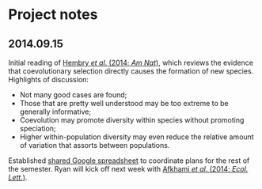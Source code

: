 # Project notes

## 2014.09.15

Initial reading of [Hembry *et al*. (2014; *Am Nat*)](http://dx.doi.org/10.1086/677928), which reviews the evidence that coevolutionary selection directly causes the formation of new species. Highlights of discussion:

- Not many good cases are found; 
- Those that are pretty well understood may be too extreme to be generally informative;
- Coevolution may promote diversity within species without promoting speciation;
- Higher within-population diversity may even reduce the relative amount of variation that assorts between populations.

Established [shared Google spreadsheet](https://docs.google.com/spreadsheets/d/1xlDhX4D_L3mvzZgfQYNdb6INZFq39RPimZ1lAL_aR-A/edit?usp=sharing) to coordinate plans for the rest of the semester. Ryan will kick off next week with [Afkhami *et al*. (2014; *Ecol. Lett.*)](10.1111/ele.12332).

